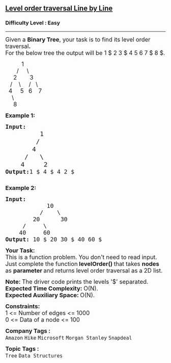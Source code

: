 <h2><a href="https://practice.geeksforgeeks.org/problems/level-order-traversal-line-by-line/1?page=4&status[]=unsolved&sortBy=submissions">Level order traversal Line by Line</a></h2><h3>Difficulty Level : Easy</h3><hr><div class="problems_problem_content__Xm_eO"><p><span style="font-size:18px">Given a <strong>Binary Tree</strong>, your task is to find its level order traversal<strong>.</strong><br>
For the below tree the output will be 1 $ 2 3 $ 4 5 6 7 $ 8 $.</span></p>

<p><span style="font-size:18px">&nbsp;&nbsp;&nbsp;&nbsp;&nbsp;&nbsp;&nbsp;&nbsp;&nbsp; 1<br>
&nbsp;&nbsp;&nbsp;&nbsp;&nbsp;&nbsp; / &nbsp; &nbsp; \<br>
&nbsp;&nbsp;&nbsp;&nbsp; 2&nbsp;&nbsp;&nbsp;&nbsp;&nbsp;&nbsp;&nbsp; 3<br>
&nbsp;&nbsp; / &nbsp; &nbsp;\ &nbsp; &nbsp; / &nbsp; \<br>
&nbsp; 4&nbsp;&nbsp;&nbsp;&nbsp; 5 &nbsp;&nbsp;6&nbsp;&nbsp;&nbsp; 7<br>
&nbsp; &nbsp; \<br>
&nbsp;&nbsp;&nbsp;&nbsp; 8</span></p>

<p><span style="font-size:18px"><strong>Example 1:</strong></span></p>

<pre><span style="font-size:18px"><strong>Input:
</strong>&nbsp; &nbsp; &nbsp; &nbsp;   </span><span style="font-size:20px">1
 &nbsp; &nbsp; &nbsp; &nbsp;/
 &nbsp; &nbsp;&nbsp; &nbsp;4
 &nbsp; &nbsp; /&nbsp; &nbsp;\
 &nbsp; &nbsp;4&nbsp; &nbsp;  2</span><span style="font-size:18px">
<strong>Output:</strong>1 $ 4 $ 4 2 $</span>

</pre>

<p><span style="font-size:18px"><strong>Example 2:</strong></span></p>

<pre><span style="font-size:18px"><strong>Input:
</strong>&nbsp;&nbsp;&nbsp;&nbsp;&nbsp;&nbsp;&nbsp;&nbsp;&nbsp;&nbsp;&nbsp; 10
 &nbsp;&nbsp;&nbsp;&nbsp;     /&nbsp;&nbsp;&nbsp; \
 &nbsp;&nbsp;&nbsp;&nbsp;&nbsp;&nbsp;&nbsp;20&nbsp;&nbsp;&nbsp;&nbsp;&nbsp;&nbsp;30
 &nbsp;&nbsp;&nbsp; /&nbsp;&nbsp;&nbsp;&nbsp;&nbsp;\
 &nbsp;&nbsp; 40&nbsp;&nbsp;&nbsp;&nbsp; 60
<strong>Output: </strong>10 $ 20 30 $ 40 60 $
</span></pre>

<p><strong><span style="font-size:18px">Your Task:</span></strong><br>
<span style="font-size:18px">This is a function problem. You don't need to read input. Just complete the function<strong> levelOrder()&nbsp;</strong>that takes <strong>nodes</strong> as <strong>parameter </strong>and returns level order traversal as a 2D list.</span></p>

<p><span style="font-size:18px"><strong>Note:&nbsp;</strong>The driver code prints the levels '$' separated.<br>
<strong>Expected Time Complexity:&nbsp;</strong>O(N).<br>
<strong>Expected Auxiliary Space:&nbsp;</strong>O(N).</span></p>

<p><span style="font-size:18px"><strong>Constraints:</strong><br>
1 &lt;= Number of edges &lt;= 1000<br>
0 &lt;= Data of a node &lt;= 100</span></p>
</div><p><span style=font-size:18px><strong>Company Tags : </strong><br><code>Amazon</code>&nbsp;<code>Hike</code>&nbsp;<code>Microsoft</code>&nbsp;<code>Morgan Stanley</code>&nbsp;<code>Snapdeal</code>&nbsp;<br><p><span style=font-size:18px><strong>Topic Tags : </strong><br><code>Tree</code>&nbsp;<code>Data Structures</code>&nbsp;